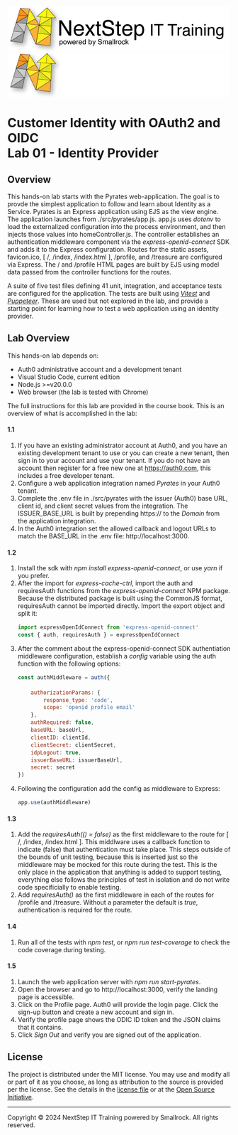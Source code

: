 ![Banner Light](./.assets/nsbanner-light.png#gh-light-mode-only)
![banner Dark](./.assets/nsbanner-dark.png#gh-dark-mode-only)

# Customer Identity with OAuth2 and OIDC<br>Lab 01 - Identity Provider

## Overview

This hands-on lab starts with the Pyrates web-application.
The goal is to provde the simplest application to follow and learn about Identity as a Service.
Pyrates is an Express application using EJS as the view engine.
The application launches from ./src/pyrates/app.js.
app.js uses *dotenv* to load the externalized configuration into the process environment, and
then injects those values into homeController.js.
The controller establishes an authentication middleware component via the *express-openid-connect* SDK and adds it
to the Express configuration.
Routes for the static assets, favicon.ico, [ /, /index, /index.html ], /profile, and /treasure are configured via Express.
The / and /profile HTML pages are built by EJS using model data passed from the controller functions for the routes.

A suite of five test files defining 41 unit, integration, and acceptance tests are configured for the application.
The tests are built using [*Vitest*](https://vitest.dev/) and [*Puppeteer*](https://pptr.dev/).
These are used but not explored in the lab, and provide a starting point for learning how to test a web application using an
identity provider.

## Lab Overview

This hands-on lab depends on:
* Auth0 administrative account and a development tenant
* Visual Studio Code, current edition
* Node.js >=v20.0.0
* Web browser (the lab is tested with Chrome)

The full instructions for this lab are provided in the course book.
This is an overview of what is accomplished in the lab:

#### 1.1
1. If you have an existing administrator account at Auth0, and you have an existing development tenant to use or you can create a new tenant, then sign in
to your account and use your tenant.
If you do not have an account then register for a free new one at https://auth0.com, this includes a free developer tenant.
1. Configure a web application integration named *Pyrates* in your Auth0 tenant.
1. Complete the .env file in ./src/pyrates with the issuer (Auth0) base URL, client id, and client secret values from the integration.
The ISSUER_BASE_URL is built by prepending https:// to the *Domain* from the application integration.
1. In the Auth0 integration set the allowed callback and logout URLs to match the BASE_URL in the .env file: http://localhost:3000.

#### 1.2
1. Install the sdk with *npm install express-openid-connect*, or use *yarn* if you prefer.
1. After the import for *express-cache-ctrl*, import the auth and requiresAuth functions from the *express-openid-connect* NPM package.
Because the distributed package is built using the CommonJS format, requiresAuth cannot be imported directly.
Import the export object and split it:
    ```js
    import expressOpenIdConnect from 'express-openid-connect'
    const { auth, requiresAuth } = expressOpenIdConnect
    ```
1. After the comment about the express-openid-connect SDK authentiation middleware configuration,
establish a *config* variable using the auth function with the following options:
    ```js
    const authMiddleware = auth({

        authorizationParams: {
            response_type: 'code',
            scope: 'openid profile email'
        },
        authRequired: false,
        baseURL: baseUrl,
        clientID: clientId,
        clientSecret: clientSecret,
        idpLogout: true,
        issuerBaseURL: issuerBaseUrl,
        secret: secret
    })
    ```
1. Following the configuration add the config as middleware to Express:
    ```js
    app.use(authMiddleware)
    ```

#### 1.3
1. Add the *requiresAuth(() = false)* as the first middleware to the route for [ /, /index, /index.html ].
This middlware uses a callback function to indicate (false) that authentication must take place.
This steps outside of the bounds of unit testing, because this is inserted just so the middleware may
be mocked for this route during the test.
This is the only place in the application that anything is added to support testing, everything
else follows the principles of test in isolation and do not write code specificially to enable testing.
1. Add *requiresAuth()* as the first middleware in each of the routes for /profile and /treasure.
Without a parameter the default is *true*, authentication is required for the route.

#### 1.4
1. Run all of the tests with *npm test*, or *npm run test-coverage* to check the code coverage during testing.

#### 1.5
1. Launch the web application server with *npm run start-pyrates*.
1. Open the browser and go to http://localhost:3000, verify the landing page is accessible.
1. Click on the Profile page. Auth0 will provide the login page. Click the sign-up button and create a new account and sign in.
1. Verify the profile page shows the ODIC ID token and the JSON claims that it contains.
1. Click *Sign Out* and verify you are signed out of the application.

## License

The project is distributed under the MIT license. You may use and modify all or part of it as you choose, as long as attribution to the source is provided per the license. See the details in the [license file](./LICENSE.md) or at the [Open Source Initiative](https://opensource.org/licenses/MIT).


<hr>
Copyright © 2024 NextStep IT Training powered by Smallrock. All rights reserved.